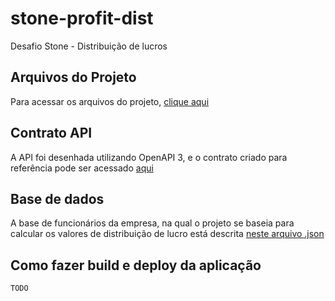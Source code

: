 # stone-profit-dist
Desafio Stone - Distribuição de lucros

## Arquivos do Projeto
Para acessar os arquivos do projeto, [clique aqui](./Profit-Distribution)

## Contrato API
A API foi desenhada utilizando OpenAPI 3, e o contrato criado para referência pode ser acessado [aqui](./openapi.json)

## Base de dados
A base de funcionários da empresa, na qual o projeto se baseia para calcular os valores de distribuição de lucro está descrita [neste arquivo .json](./employees.json)

## Como fazer build e deploy da aplicação
`TODO`